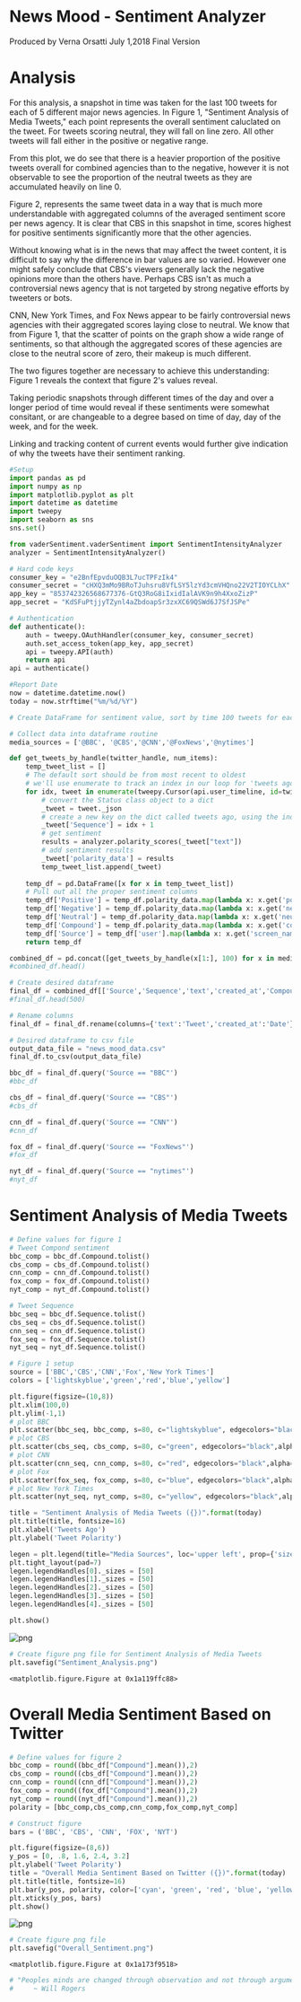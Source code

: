 
# News Mood - Sentiment Analyzer
Produced by Verna Orsatti July 1,2018 Final Version

# Analysis

For this analysis, a snapshot in time was taken for the last 100 tweets for each of 5 different major news agencies.  In Figure 1, "Sentiment Analysis of Media Tweets," each point represents the overall sentiment caluclated on the tweet.  For tweets scoring neutral, they will fall on line zero. All other tweets will fall either in the positive or negative range.  

From this plot, we do see that there is a heavier proportion of the positive tweets overall for combined agencies than to the negative, however it is not observable to see the proportion of the neutral tweets as they are accumulated heavily on line 0.

Figure 2,  represents the same tweet data in a way that is much more understandable with aggregated columns of the averaged sentiment score per news agency.  It is clear that CBS in this snapshot in time, scores highest for positive sentiments significantly more that the other agencies.  

Without knowing what is in the news that may affect the tweet content, it is difficult to say why the difference in bar values are so varied.  However one might safely conclude that CBS's viewers generally lack the negative opinions more than the others have.  Perhaps CBS isn't as much a controversial news agency that is not targeted by strong negative efforts by tweeters or bots.

CNN, New York Times, and Fox News appear to be fairly controversial news agencies with their aggregated scores laying close to neutral.  We know that from Figure 1, that the scatter of points on the graph show a wide range of sentiments, so that although the aggregated scores of these agencies are close to the neutral score of zero, their makeup is much different.  

The two figures together are necessary to achieve this understanding: 
    Figure 1 reveals the context that figure 2's values reveal.

Taking periodic snapshots through different times of the day and over a longer period of time would reveal if these sentiments were somewhat consitant, or are changeable to a degree based on time of day, day of the week, and for the week.  

Linking and tracking content of current events would further give indication of why the tweets have their sentiment ranking. 


```python
#Setup
import pandas as pd
import numpy as np
import matplotlib.pyplot as plt
import datetime as datetime
import tweepy
import seaborn as sns
sns.set()

from vaderSentiment.vaderSentiment import SentimentIntensityAnalyzer
analyzer = SentimentIntensityAnalyzer()

# Hard code keys
consumer_key = "e2BnfEpvduOQB3L7ucTPFzIk4"
consumer_secret = "cHXQ3mMo9BRoTJuhsru8VfLSY5lzYd3cmVHQno22V2TIOYCLhX"
app_key = "853742326568677376-GtQ3RoG8iIxidIalAVK9n9h4XxoZizP"
app_secret = "KdSFuPtjjyTZynl4aZbdoapSr3zxXC69QSWd6J7SfJSPe"
```


```python
# Authentication
def authenticate():
    auth = tweepy.OAuthHandler(consumer_key, consumer_secret)
    auth.set_access_token(app_key, app_secret)
    api = tweepy.API(auth)
    return api
api = authenticate()
```


```python
#Report Date
now = datetime.datetime.now()
today = now.strftime("%m/%d/%Y")
```


```python
# Create DataFrame for sentiment value, sort by time 100 tweets for each of 6 news outlets
```


```python
# Collect data into dataframe routine
media_sources = ['@BBC', '@CBS','@CNN','@FoxNews','@nytimes']

def get_tweets_by_handle(twitter_handle, num_items):
    temp_tweet_list = []
    # The default sort should be from most recent to oldest
    # we'll use enumerate to track an index in our loop for 'tweets ago'
    for idx, tweet in enumerate(tweepy.Cursor(api.user_timeline, id=twitter_handle ).items(num_items)):
        # convert the Status class object to a dict
        _tweet = tweet._json
        # create a new key on the dict called tweets ago, using the index that enumerate throws off
        _tweet['Sequence'] = idx + 1
        # get sentiment
        results = analyzer.polarity_scores(_tweet["text"])
        # add sentiment results
        _tweet['polarity_data'] = results
        temp_tweet_list.append(_tweet)
    
    temp_df = pd.DataFrame([x for x in temp_tweet_list])
    # Pull out all the proper sentiment columns
    temp_df['Positive'] = temp_df.polarity_data.map(lambda x: x.get('pos'))
    temp_df['Negative'] = temp_df.polarity_data.map(lambda x: x.get('neg'))
    temp_df['Neutral'] = temp_df.polarity_data.map(lambda x: x.get('neu'))
    temp_df['Compound'] = temp_df.polarity_data.map(lambda x: x.get('compound'))
    temp_df['Source'] = temp_df['user'].map(lambda x: x.get('screen_name'))
    return temp_df

combined_df = pd.concat([get_tweets_by_handle(x[1:], 100) for x in media_sources], axis=0)
#combined_df.head()
```


```python
# Create desired dataframe
final_df = combined_df[['Source','Sequence','text','created_at','Compound','Positive','Neutral','Negative']]
#final_df.head(500)
```


```python
# Rename columns
final_df = final_df.rename(columns={'text':'Tweet','created_at':'Date'})
```


```python
# Desired dataframe to csv file
output_data_file = "news_mood_data.csv"
final_df.to_csv(output_data_file) 
```


```python
bbc_df = final_df.query('Source == "BBC"')
#bbc_df
```


```python
cbs_df = final_df.query('Source == "CBS"')
#cbs_df
```


```python
cnn_df = final_df.query('Source == "CNN"')
#cnn_df
```


```python
fox_df = final_df.query('Source == "FoxNews"')
#fox_df
```


```python
nyt_df = final_df.query('Source == "nytimes"')
#nyt_df
```

# Sentiment Analysis of Media Tweets


```python
# Define values for figure 1
# Tweet Compond sentiment
bbc_comp = bbc_df.Compound.tolist()
cbs_comp = cbs_df.Compound.tolist()
cnn_comp = cnn_df.Compound.tolist()
fox_comp = fox_df.Compound.tolist()
nyt_comp = nyt_df.Compound.tolist()

# Tweet Sequence 
bbc_seq = bbc_df.Sequence.tolist()
cbs_seq = cbs_df.Sequence.tolist()
cnn_seq = cnn_df.Sequence.tolist()
fox_seq = fox_df.Sequence.tolist()
nyt_seq = nyt_df.Sequence.tolist()
```


```python
# Figure 1 setup
source = ['BBC','CBS','CNN','Fox','New York Times']
colors = ['lightskyblue','green','red','blue','yellow']

plt.figure(figsize=(10,8))
plt.xlim(100,0)
plt.ylim(-1,1)
# plot BBC
plt.scatter(bbc_seq, bbc_comp, s=80, c="lightskyblue", edgecolors="black", alpha=.5, linewidth=1, label="BBC")
# plot CBS
plt.scatter(cbs_seq, cbs_comp, s=80, c="green", edgecolors="black",alpha=.5, linewidth=1, label="CBS")
# plot CNN
plt.scatter(cnn_seq, cnn_comp, s=80, c="red", edgecolors="black",alpha=.5, linewidth=1, label="CNN")
# plot Fox
plt.scatter(fox_seq, fox_comp, s=80, c="blue", edgecolors="black",alpha=.5, linewidth=1, label="Fox")
# plot New York Times
plt.scatter(nyt_seq, nyt_comp, s=80, c="yellow", edgecolors="black",alpha=.5, linewidth=1, label="New York Times")

title = "Sentiment Analysis of Media Tweets ({})".format(today)
plt.title(title, fontsize=16)
plt.xlabel('Tweets Ago')
plt.ylabel('Tweet Polarity')

legen = plt.legend(title="Media Sources", loc='upper left', prop={'size':12}, bbox_to_anchor=(1,1))
plt.tight_layout(pad=7)
legen.legendHandles[0]._sizes = [50]
legen.legendHandles[1]._sizes = [50] 
legen.legendHandles[2]._sizes = [50]
legen.legendHandles[3]._sizes = [50]
legen.legendHandles[4]._sizes = [50]

plt.show()
```


![png](output_17_0.png)



```python
# Create figure png file for Sentiment Analysis of Media Tweets
plt.savefig("Sentiment_Analysis.png")
```


    <matplotlib.figure.Figure at 0x1a119ffc88>


# Overall Media Sentiment Based on Twitter


```python
# Define values for figure 2
bbc_comp = round((bbc_df["Compound"].mean()),2)
cbs_comp = round((cbs_df["Compound"].mean()),2)
cnn_comp = round((cnn_df["Compound"].mean()),2)
fox_comp = round((fox_df["Compound"].mean()),2)
nyt_comp = round((nyt_df["Compound"].mean()),2)
polarity = [bbc_comp,cbs_comp,cnn_comp,fox_comp,nyt_comp]
```


```python
# Construct figure
bars = ('BBC', 'CBS', 'CNN', 'FOX', 'NYT')

plt.figure(figsize=(8,6))
y_pos = [0, .8, 1.6, 2.4, 3.2] 
plt.ylabel('Tweet Polarity')
title = "Overall Media Sentiment Based on Twitter ({})".format(today)
plt.title(title, fontsize=16)
plt.bar(y_pos, polarity, color=['cyan', 'green', 'red', 'blue', 'yellow'])
plt.xticks(y_pos, bars)
plt.show()
```


![png](output_21_0.png)



```python
# Create figure png file
plt.savefig("Overall_Sentiment.png")
```


    <matplotlib.figure.Figure at 0x1a173f9518>



```python
# "Peoples minds are changed through observation and not through argument"
#     ~ Will Rogers
```
